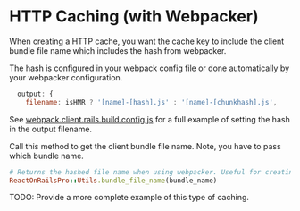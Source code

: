 # HTTP Caching (with Webpacker)

When creating a HTTP cache, you want the cache key to include the client bundle file
name which includes the hash from webpacker.

The hash is configured in your webpack config file or done automatically by your
webpacker configuration.

```javascript
  output: {
    filename: isHMR ? '[name]-[hash].js' : '[name]-[chunkhash].js',
```

See [webpack.client.rails.build.config.js](../spec/dummy/client/webpack.client.rails.build.config.js)
for a full example of setting the hash in the output filename.

Call this method to get the client bundle file name. Note, you have to pass which bundle name.

```ruby
# Returns the hashed file name when using webpacker. Useful for creating cache keys.
ReactOnRailsPro::Utils.bundle_file_name(bundle_name)

```

TODO: Provide a more complete example of this type of caching.
